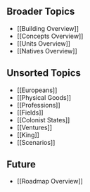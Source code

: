 ## Broader Topics
- [[Building Overview]]
- [[Concepts Overview]]
- [[Units Overview]]
- [[Natives Overview]]

## Unsorted Topics
- [[Europeans]]
- [[Physical Goods]]
- [[Professions]]
- [[Fields]]
- [[Colonist States]]
- [[Ventures]]
- [[King]]
- [[Scenarios]]

## Future
- [[Roadmap Overview]]
